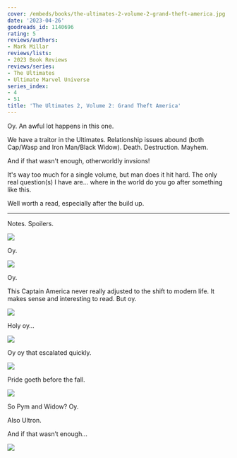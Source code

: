 ```yaml
---
cover: /embeds/books/the-ultimates-2-volume-2-grand-theft-america.jpg
date: '2023-04-26'
goodreads_id: 1140696
rating: 5
reviews/authors:
- Mark Millar
reviews/lists:
- 2023 Book Reviews
reviews/series:
- The Ultimates
- Ultimate Marvel Universe
series_index:
- 4
- 51
title: 'The Ultimates 2, Volume 2: Grand Theft America'
---
```

Oy. An awful lot happens in this one. 

We have a traitor in the Ultimates. Relationship issues abound (both Cap/Wasp and Iron Man/Black Widow). Death. Destruction. Mayhem. 

And if that wasn't enough, otherworldly invsions! 

It's way too much for a single volume, but man does it hit hard. The only real question(s) I have are... where in the world do you go after something like this. 

Well worth a read, especially after the build up. 

<!--more-->

---

Notes. Spoilers. 

![](/embeds/books/attachments/ultimates-2-2-textbundle-547ab0.png)

Oy. 

![](/embeds/books/attachments/ultimates-2-2-textbundle-68b93c.png)

Oy. 

This Captain America never really adjusted to the shift to modern life. It makes sense and interesting to read. But oy. 

![](/embeds/books/attachments/ultimates-2-2-textbundle-60b371.png)

Holy oy…

![](/embeds/books/attachments/ultimates-2-2-textbundle-e81086.png)

Oy oy that escalated quickly. 

![](/embeds/books/attachments/ultimates-2-2-textbundle-1d1730.png)

Pride goeth before the fall. 

![](/embeds/books/attachments/ultimates-2-2-textbundle-eb16d1.png)

So Pym and Widow? Oy. 

Also Ultron. 

And if that wasn’t enough…

![](/embeds/books/attachments/ultimates-2-2-textbundle-3b3cef.png)

